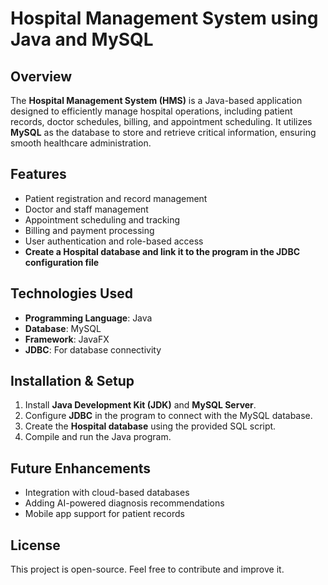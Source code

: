 # Hospital Management System using Java and MySQL

## Overview
The **Hospital Management System (HMS)** is a Java-based application designed to efficiently manage hospital operations, including patient records, doctor schedules, billing, and appointment scheduling. It utilizes **MySQL** as the database to store and retrieve critical information, ensuring smooth healthcare administration.

## Features
- Patient registration and record management
- Doctor and staff management
- Appointment scheduling and tracking
- Billing and payment processing
- User authentication and role-based access
- **Create a Hospital database and link it to the program in the JDBC configuration file**

## Technologies Used
- **Programming Language**: Java
- **Database**: MySQL
- **Framework**: JavaFX
- **JDBC**: For database connectivity

## Installation & Setup
1. Install **Java Development Kit (JDK)** and **MySQL Server**.
2. Configure **JDBC** in the program to connect with the MySQL database.
3. Create the **Hospital database** using the provided SQL script.
4. Compile and run the Java program.

## Future Enhancements
- Integration with cloud-based databases
- Adding AI-powered diagnosis recommendations
- Mobile app support for patient records

## License
This project is open-source. Feel free to contribute and improve it.
